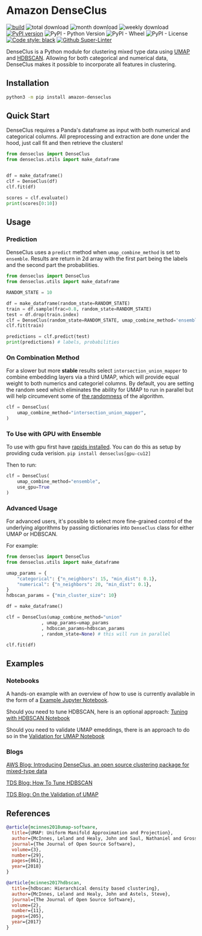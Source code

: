 
# Amazon DenseClus

<p align="left">
<a href="https://github.com/awslabs/amazon-denseclus/actions/workflows/tests.yml"><img alt="build" src="https://github.com/awslabs/amazon-denseclus/actions/workflows/cd.yml/badge.svg"></a>
<a><img alt="total download" src="https://static.pepy.tech/personalized-badge/amazon-denseclus?period=total&units=international_system&left_color=black&right_color=green&left_text=Total Downloads"></a>
<a><img alt="month download" src="https://static.pepy.tech/personalized-badge/amazon-denseclus?period=month&units=international_system&left_color=black&right_color=green&left_text=Monthly Downloads"></a>
<a><img alt="weekly download" src="https://static.pepy.tech/personalized-badge/amazon-denseclus?period=week&units=international_system&left_color=black&right_color=green&left_text=Weekly Downloads"></a>
<a href="https://badge.fury.io/py/Amazon-DenseClus"><img alt="PyPI version" src="https://badge.fury.io/py/Amazon-DenseClus.svg"></a>
<a><img alt="PyPI - Python Version" src="https://img.shields.io/pypi/pyversions/Amazon-DenseClus"></a>
<a><img alt="PyPI - Wheel" src="https://img.shields.io/pypi/wheel/Amazon-DenseClus"></a>
<a><img alt="PyPI - License" src="https://img.shields.io/pypi/l/Amazon-DenseClus"></a>
<a href="https://github.com/psf/black"><img alt="Code style: black" src="https://img.shields.io/badge/code%20style-black-000000.svg"></a>
<a href="https://github.com/marketplace/actions/super-linter"><img alt="Github Super-Linter" src="https://github.com/awslabs/amazon-denseclus/workflows/Lint%20Code%20Base/badge.svg"></a>
</p>



DenseClus is a Python module for clustering mixed type data using [UMAP](https://github.com/lmcinnes/umap) and [HDBSCAN](https://github.com/scikit-learn-contrib/hdbscan). Allowing for both categorical and numerical data, DenseClus makes it possible to incorporate all features in clustering.

## Installation

```bash
python3 -m pip install amazon-denseclus
```

## Quick Start

DenseClus requires a Panda's dataframe as input with both numerical and categorical columns.
All preprocessing and extraction are done under the hood, just call fit and then retrieve the clusters!

```python
from denseclus import DenseClus
from denseclus.utils import make_dataframe


df = make_dataframe()
clf = DenseClus(df)
clf.fit(df)

scores = clf.evaluate()
print(scores[0:10])
```


## Usage

### Prediction

DenseClus uses a `predict` method when `umap_combine_method` is set to `ensemble`.
Results are return in 2d array with the first part being the labels and the second part the probabilities.

```python
from denseclus import DenseClus
from denseclus.utils import make_dataframe

RANDOM_STATE = 10

df = make_dataframe(random_state=RANDOM_STATE)
train = df.sample(frac=0.8, random_state=RANDOM_STATE)
test = df.drop(train.index)
clf = DenseClus(random_state=RANDOM_STATE, umap_combine_method='ensemble')
clf.fit(train)

predictions = clf.predict(test)
print(predictions) # labels, probabilities
```


### On Combination Method

For a slower but more **stable** results select `intersection_union_mapper` to combine embedding layers via a third UMAP, which will provide equal weight to both numerics and categoriel columns. By default, you are setting the random seed which eliminates the ability for UMAP to run in parallel but will help circumevent some of [the randomness](https://umap-learn.readthedocs.io/en/latest/reproducibility.html) of the algorithm.

```python
clf = DenseClus(
    umap_combine_method="intersection_union_mapper",
)
```

### To Use with GPU with Ensemble

To use with gpu first have [rapids installed](https://docs.rapids.ai/install#selector).
You can do this as setup by providing cuda verision.
`pip install denseclus[gpu-cu12]`

Then to run:

```python
clf = DenseClus(
    umap_combine_method="ensemble",
    use_gpu=True
)
```


### Advanced Usage

For advanced users, it's possible to select more fine-grained control of the underlying algorithms by passing
dictionaries into `DenseClus` class for either UMAP or HDBSCAN.

For example:
```python
from denseclus import DenseClus
from denseclus.utils import make_dataframe

umap_params = {
    "categorical": {"n_neighbors": 15, "min_dist": 0.1},
    "numerical": {"n_neighbors": 20, "min_dist": 0.1},
}
hdbscan_params = {"min_cluster_size": 10}

df = make_dataframe()

clf = DenseClus(umap_combine_method="union"
             , umap_params=umap_params
             , hdbscan_params=hdbscan_params
             , random_state=None) # this will run in parallel

clf.fit(df)
```


## Examples

### Notebooks

A hands-on example with an overview of how to use is currently available in the form of a [Example Jupyter Notebook](/notebooks/01_DenseClusExampleNB.ipynb).

Should you need to tune HDBSCAN, here is an optional approach: [Tuning with HDBSCAN Notebook](/notebooks/02_TuningwithHDBSCAN.ipynb)

Should you need to validate UMAP emeddings, there is an approach to do so in the [Validation for UMAP Notebook](/notebooks/03_ValidationForUMAP.ipynb)

### Blogs


[AWS Blog: Introducing DenseClus, an open source clustering package for mixed-type data](https://aws.amazon.com/blogs/opensource/introducing-denseclus-an-open-source-clustering-package-for-mixed-type-data/)

[TDS Blog: How To Tune HDBSCAN](https://towardsdatascience.com/tuning-with-hdbscan-149865ac2970)

[TDS Blog: On the Validation of UMAP](https://towardsdatascience.com/on-the-validating-umap-embeddings-2c8907588175)



## References

```bibtex
@article{mcinnes2018umap-software,
  title={UMAP: Uniform Manifold Approximation and Projection},
  author={McInnes, Leland and Healy, John and Saul, Nathaniel and Grossberger, Lukas},
  journal={The Journal of Open Source Software},
  volume={3},
  number={29},
  pages={861},
  year={2018}
}
```

```bibtex
@article{mcinnes2017hdbscan,
  title={hdbscan: Hierarchical density based clustering},
  author={McInnes, Leland and Healy, John and Astels, Steve},
  journal={The Journal of Open Source Software},
  volume={2},
  number={11},
  pages={205},
  year={2017}
}
```
